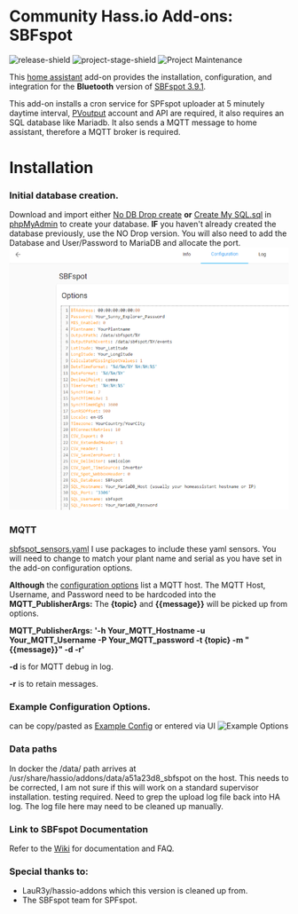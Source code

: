 # Community Hass.io Add-ons: SBFspot

![release-shield] ![project-stage-shield] ![Project Maintenance][maintenance-shield]

This [home assistant](https://www.home-assistant.io/getting-started/) add-on provides the installation, configuration, and integration for the **Bluetooth** version of [SBFspot 3.9.1](https://github.com/habuild/hassio-addons/tree/master/sbfspot).

This add-on installs a cron service for SPFspot uploader at 5 minutely daytime interval, [PVoutput](https://pvoutput.org/) account and API are required, it also requires an SQL database like Mariadb. 
It also sends a MQTT message to home assistant, therefore a MQTT broker is required.

# Installation

### Initial database creation.
Download and import either [No DB Drop create](https://github.com/habuild/hassio-addons/blob/master/sbfspot/CreateMySQLDB_no_drop.sql) **or** [Create My SQL.sql](https://github.com/SBFspot/SBFspot/blob/master/SBFspot/CreateMySQLDB.sql) in [phpMyAdmin](https://github.com/hassio-addons/addon-phpmyadmin) to create your database. **IF** you haven't already created the database previously, use the NO Drop version. You will also need to add the Database and User/Password to MariaDB and allocate the port.
![screenshot](images/Example_config_png.PNG)

### MQTT 
[sbfspot_sensors.yaml](https://github.com/habuild/hassio-addons/blob/master/sbfspot/sbfspot_sensors.yaml) I use packages to include these yaml sensors. You will need to change to match your plant name and serial as you have set in the add-on configuration options. 

**Although** the [configuration options](https://github.com/habuild/hassio-addons/blob/master/sbfspot/Example_Config.yaml) list a MQTT host. The MQTT Host, Username, and Password need to be hardcoded into the **MQTT_PublisherArgs:** The **{topic}** and **{{message}}** will be picked up from options. 

**MQTT_PublisherArgs:** **'-h Your_MQTT_Hostname -u Your_MQTT_Username -P Your_MQTT_password -t {topic} -m "{{message}}" -d -r'**

**-d** is for MQTT debug in log.

**-r** is to retain messages.


### Example Configuration Options.
can be copy/pasted as [Example Config](https://github.com/habuild/hassio-addons/blob/master/sbfspot/Example_Config.yaml) or entered via UI 
![Example Options](https://raw.githubusercontent.com/habuild/hassio-addons/master/images/Example_config_png.PNG) 

### Data paths 
In docker the /data/ path arrives at /usr/share/hassio/addons/data/a51a23d8_sbfspot	on the host. This needs to be corrected, I am not sure if this will work on a standard supervisor installation. testing required. Need to grep the upload log file back into HA log. The log file here may need to be cleaned up manually.

### **Link to SBFspot Documentation**
Refer to the [Wiki](https://github.com/SBFspot/SBFspot/wiki) for documentation and FAQ.

### **Special thanks to:**
* LauR3y/hassio-addons which this version is cleaned up from.
* The SBFspot team for SPFspot.



[release]: https://github.com/habuild/hassio-addons/tree/master/sbfspot/v2022.1.1
[release-shield]: https://img.shields.io/badge/version-v2022.1.1-blue.svg
[project-stage-shield]: https://img.shields.io/badge/project%20stage-experimental-yellow.svg
[maintenance-shield]: https://img.shields.io/maintenance/yes/2022.svg
[screenshot]: https://raw.githubusercontent.com/habuild/hassio-addons/master/images/Example_config_png.PNG
